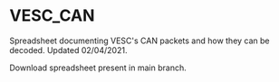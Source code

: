 # VESC_CAN

Spreadsheet documenting VESC's CAN packets and how they can be decoded. Updated 02/04/2021.

Download spreadsheet present in main branch.
